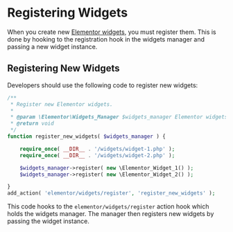 # Registering Widgets

<Badge type="tip" vertical="top" text="Elementor Core" /> <Badge type="warning" vertical="top" text="Intermediate" />

When you create new [Elementor widgets](./../widgets/), you must register them. This is done by hooking to the registration hook in the widgets manager and passing a new widget instance.

## Registering New Widgets

Developers should use the following code to register new widgets:

```php
/**
 * Register new Elementor widgets.
 *
 * @param \Elementor\Widgets_Manager $widgets_manager Elementor widgets manager.
 * @return void
 */
function register_new_widgets( $widgets_manager ) {

	require_once( __DIR__ . '/widgets/widget-1.php' );
	require_once( __DIR__ . '/widgets/widget-2.php' );

	$widgets_manager->register( new \Elementor_Widget_1() );
	$widgets_manager->register( new \Elementor_Widget_2() );

}
add_action( 'elementor/widgets/register', 'register_new_widgets' );
```

This code hooks to the `elementor/widgets/register` action hook which holds the widgets manager. The manager then registers new widgets by passing the widget instance.
